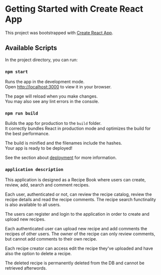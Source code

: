 # Getting Started with Create React App

This project was bootstrapped with [Create React App](https://github.com/facebook/create-react-app).

## Available Scripts

In the project directory, you can run:

### `npm start`

Runs the app in the development mode.\
Open [http://localhost:3000](http://localhost:3000) to view it in your browser.

The page will reload when you make changes.\
You may also see any lint errors in the console.

### `npm run build`

Builds the app for production to the `build` folder.\
It correctly bundles React in production mode and optimizes the build for the best performance.

The build is minified and the filenames include the hashes.\
Your app is ready to be deployed!

See the section about [deployment](https://facebook.github.io/create-react-app/docs/deployment) for more information.

### `application description`

This application is designed as a Recipe Book where users can create, review, add, search and comment recipes.

Each user, authenticated or not, can review the recipe catalog, review the recipe details and read the recipe comments.
The recipe search functinality is also available to all users.

The users can register and login to the application in order to create and upload new recipes. 

Each authenticated user can upload new recipe and add comments the recipes of other users.
The owner of the recipe can only review comments, but cannot add comments to their own recipe.

Each recipe creator can access edit the recipe they've uploaded and have also the option to delete a recipe.

The deleted recipe is permanently deleted from the DB and cannot be retrieved afterwords.
